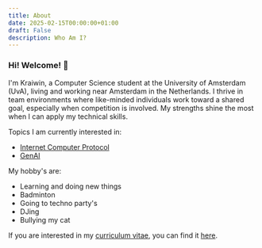 ```yaml
---
title: About
date: 2025-02-15T00:00:00+01:00
draft: False
description: Who Am I?
---
```

### Hi! Welcome! &#128075;
I'm Kraiwin, a Computer Science student at the University of Amsterdam (UvA), living and working near Amsterdam in the Netherlands. I thrive in team environments where like-minded individuals work toward a shared goal, especially when competition is involved. My strengths shine the most when I can apply my technical skills.

Topics I am currently interested in:
- <a href="https://internetcomputer.org/">Internet Computer Protocol</a>
- <a href="https://en.wikipedia.org/wiki/Generative_artificial_intelligence">GenAI</a>

My hobby's are:
- Learning and doing new things
- Badminton
- Going to techno party's
- DJing
- Bullying my cat

If you are interested in my <a href="/cv">curriculum vitae</a>, you can find it <a href="/cv">here</a>.
